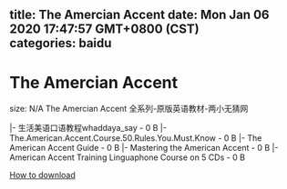 
title: The Amercian Accent
date: Mon Jan 06 2020 17:47:57 GMT+0800 (CST)    
categories: baidu
---

# The Amercian Accent
size: N/A
 The Amercian Accent 全系列-原版英语教材-两小无猜网
 
|- 生活美语口语教程whaddaya_say - 0 B
|- The.American.Accent.Course.50.Rules.You.Must.Know - 0 B
|- The American Accent Guide - 0 B
|- Mastering the American Accent - 0 B
|- American Accent Training Linguaphone Course on 5 CDs - 0 B

[How to download](https://bpcam.bemobtrk.com/go/2ceec3aa-1ca2-46d6-b9ff-aaa5c184517c?jno=1989)